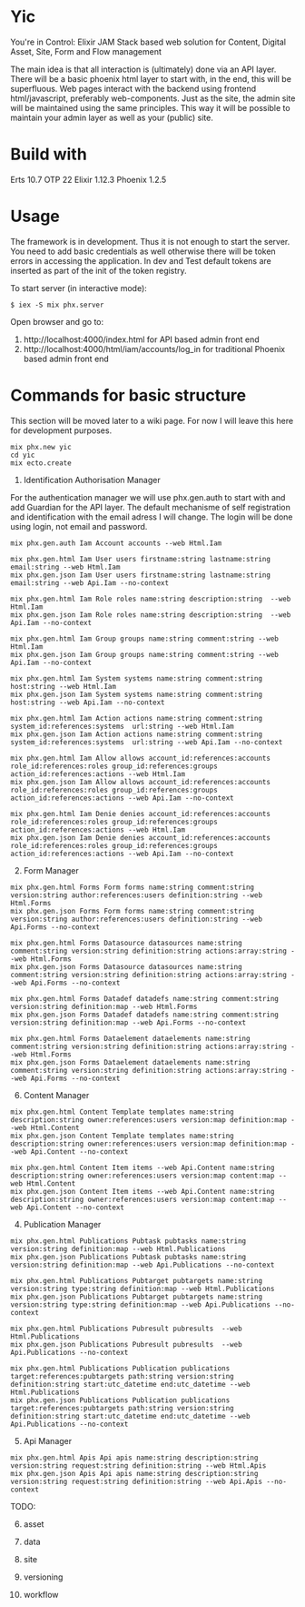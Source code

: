 # Yic
You're in Control: Elixir JAM Stack based web solution for Content, Digital Asset, Site, Form and Flow management

The main idea is that all interaction is (ultimately) done via an API layer. There will be a basic phoenix html layer to start with, in the end, this will be superfluous. Web pages interact with the backend using frontend html/javascript, preferably web-components. Just as the site, the admin site will be maintained using the same principles. This way it will be possible to maintain your admin layer as well as your (public) site.

# Build with
Erts 10.7 OTP 22
Elixir 1.12.3
Phoenix 1.2.5

# Usage
The framework is in development. Thus it is not enough to start the server. 
You need to add basic credentials as well otherwise there will be token errors in accessing the application.
In dev and Test default tokens are inserted as part of the init of the token registry.

To start server (in interactive mode):
```
$ iex -S mix phx.server
```

Open browser and go to:
1. http://localhost:4000/index.html for API based admin front end
2. http://localhost:4000/html/iam/accounts/log_in for traditional Phoenix based admin front end 

# Commands for basic structure
This section will be moved later to a wiki page. For now I will leave this here for development purposes.

```
mix phx.new yic
cd yic
mix ecto.create
```

1. Identification Authorisation Manager

For the authentication manager we will use phx.gen.auth to start with and add Guardian for the API layer.
The default mechanisme of self registration and identification with the email adress I will change. The login will be done using login, not email and password.

```
mix phx.gen.auth Iam Account accounts --web Html.Iam

mix phx.gen.html Iam User users firstname:string lastname:string email:string --web Html.Iam
mix phx.gen.json Iam User users firstname:string lastname:string email:string --web Api.Iam --no-context

mix phx.gen.html Iam Role roles name:string description:string  --web Html.Iam
mix phx.gen.json Iam Role roles name:string description:string  --web Api.Iam --no-context

mix phx.gen.html Iam Group groups name:string comment:string --web Html.Iam
mix phx.gen.json Iam Group groups name:string comment:string --web Api.Iam --no-context

mix phx.gen.html Iam System systems name:string comment:string host:string --web Html.Iam
mix phx.gen.json Iam System systems name:string comment:string host:string --web Api.Iam --no-context

mix phx.gen.html Iam Action actions name:string comment:string system_id:references:systems  url:string --web Html.Iam
mix phx.gen.json Iam Action actions name:string comment:string system_id:references:systems  url:string --web Api.Iam --no-context

mix phx.gen.html Iam Allow allows account_id:references:accounts role_id:references:roles group_id:references:groups action_id:references:actions --web Html.Iam
mix phx.gen.json Iam Allow allows account_id:references:accounts role_id:references:roles group_id:references:groups action_id:references:actions --web Api.Iam --no-context

mix phx.gen.html Iam Denie denies account_id:references:accounts role_id:references:roles group_id:references:groups action_id:references:actions --web Html.Iam
mix phx.gen.json Iam Denie denies account_id:references:accounts role_id:references:roles group_id:references:groups action_id:references:actions --web Api.Iam --no-context
```

2. Form Manager
```
mix phx.gen.html Forms Form forms name:string comment:string version:string author:references:users definition:string --web Html.Forms
mix phx.gen.json Forms Form forms name:string comment:string version:string author:references:users definition:string --web Api.Forms --no-context

mix phx.gen.html Forms Datasource datasources name:string comment:string version:string definition:string actions:array:string --web Html.Forms
mix phx.gen.json Forms Datasource datasources name:string comment:string version:string definition:string actions:array:string --web Api.Forms --no-context

mix phx.gen.html Forms Datadef datadefs name:string comment:string version:string definition:map --web Html.Forms
mix phx.gen.json Forms Datadef datadefs name:string comment:string version:string definition:map --web Api.Forms --no-context

mix phx.gen.html Forms Dataelement dataelements name:string comment:string version:string definition:string actions:array:string --web Html.Forms
mix phx.gen.json Forms Dataelement dataelements name:string comment:string version:string definition:string actions:array:string --web Api.Forms --no-context
```

6. Content Manager
```
mix phx.gen.html Content Template templates name:string description:string owner:references:users version:map definition:map --web Html.Content
mix phx.gen.json Content Template templates name:string description:string owner:references:users version:map definition:map --web Api.Content --no-context

mix phx.gen.html Content Item items --web Api.Content name:string description:string owner:references:users version:map content:map --web Html.Content
mix phx.gen.json Content Item items --web Api.Content name:string description:string owner:references:users version:map content:map --web Api.Content --no-context
```

4. Publication Manager
```
mix phx.gen.html Publications Pubtask pubtasks name:string version:string definition:map --web Html.Publications
mix phx.gen.json Publications Pubtask pubtasks name:string version:string definition:map --web Api.Publications --no-context

mix phx.gen.html Publications Pubtarget pubtargets name:string version:string type:string definition:map --web Html.Publications
mix phx.gen.json Publications Pubtarget pubtargets name:string version:string type:string definition:map --web Api.Publications --no-context

mix phx.gen.html Publications Pubresult pubresults  --web Html.Publications
mix phx.gen.json Publications Pubresult pubresults  --web Api.Publications --no-context

mix phx.gen.html Publications Publication publications target:references:pubtargets path:string version:string definition:string start:utc_datetime end:utc_datetime --web Html.Publications
mix phx.gen.json Publications Publication publications target:references:pubtargets path:string version:string definition:string start:utc_datetime end:utc_datetime --web Api.Publications --no-context
```

5. Api Manager
```
mix phx.gen.html Apis Api apis name:string description:string version:string request:string definition:string --web Html.Apis
mix phx.gen.json Apis Api apis name:string description:string version:string request:string definition:string --web Api.Apis --no-context
```

TODO:

6. asset

7. data

8. site

9. versioning

10. workflow
